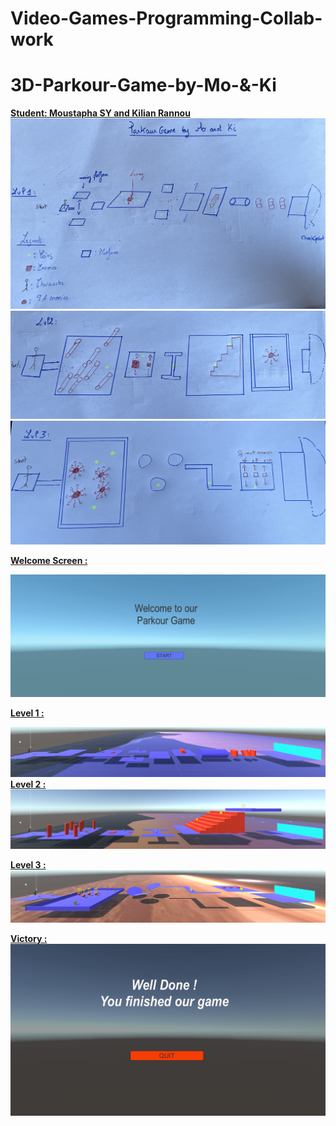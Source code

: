 # Video-Games-Programming-Collab-work

# 3D-Parkour-Game-by-Mo-&-Ki

<b> <U> Student: Moustapha SY and Kilian Rannou </U> </b>
![](pictures/Parkour1.jpg)
![](pictures/Parkour2.jpg)
![](pictures/Parkour3.jpg)

<b>  <U> Welcome Screen : </U> </b>

![](pictures/welcome.png)

<b>  <U> Level 1 : </U> </b>

![](pictures/lvl1.png)
<b>  <U> Level 2 : </U> </b>
![](pictures/lvl2.png)

<b>  <U> Level 3 : </U> </b>
![](pictures/lvl3.png)

<b>  <U> Victory : </U> </b>
![](pictures/end.png)

